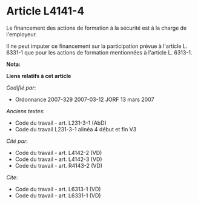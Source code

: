 # Article L4141-4

Le financement des actions de formation à la sécurité est à la charge de l'employeur.

Il ne peut imputer ce financement sur la participation prévue à l'article L. 6331-1 que pour les actions de formation
mentionnées à l'article L. 6313-1.

**Nota:**



**Liens relatifs à cet article**

_Codifié par_:

  - Ordonnance 2007-329 2007-03-12 JORF 13 mars 2007

_Anciens textes_:

  - Code du travail - art. L231-3-1 (AbD)
  - Code du travail L231-3-1 alinéa 4 début et fin V3

_Cité par_:

  - Code du travail - art. L4142-2 (VD)
  - Code du travail - art. L4142-3 (VD)
  - Code du travail - art. R4143-2 (VD)

_Cite_:

  - Code du travail - art. L6313-1 (VD)
  - Code du travail - art. L6331-1 (VD)
